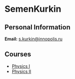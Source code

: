 






SemenKurkin
===========






Personal Information
--------------------


 **Email:** s.kurkin@innopolis.ru



Courses
-------


* [Physics I](https://eduwiki.innopolis.university/index.php/BSc:PhysicsI)
* [Physics II](https://eduwiki.innopolis.university/index.php/BSc:PhysicsII)










